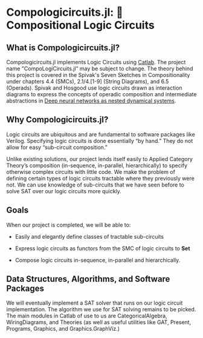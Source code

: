 # Compologicircuits.jl: 🔀 **C**ompositional **L**ogic **C**ircuits

## What is Compologicircuits.jl?
Compologicircuits.jl implements Logic Circuits using [Catlab](https://github.com/AlgebraicJulia/Catlab.jl). The project name "CompoLogiCircuits.jl” may be subject to change. The theory behind this project is covered in the Spivak's Seven Sketches in Compositionality under chapters 4.4 (SMCs), 2.1/4.\[1-9\] (String Diagrams), and 6.5 (Operads). Spivak and Hosgood use logic circuits drawn as interaction diagrams to express the concepts of operadic composition and intermediate abstractions in [Deep neural networks as nested dynamical systems](https://arxiv.org/pdf/2111.01297.pdf).

## Why Compologicircuits.jl?
Logic circuits are ubiquitous and are fundamental to software packages like Verilog. Specifying logic circuits is done essentially “by hand.” They do not allow for easy “sub-circuit composition.” 

Unlike existing solutions, our project lends itself easily to Applied Category Theory’s composition (in-sequence, in-parallel, hierarchically) to specify otherwise complex circuits with little code. We make the problem of defining certain types of logic circuits tractable where they previously were not. We can use knowledge of sub-circuits that we have seen before to solve SAT over our logic circuits more quickly.

## Goals
When our project is completed, we will be able to:

- Easily and elegantly define classes of tractable sub-circuits

- Express logic circuits as functors from the SMC of logic circuits to **Set**

- Compose logic circuits in-sequence, in-parallel and hierarchically.

## Data Structures, Algorithms, and Software Packages
We will eventually implement a SAT solver that runs on our logic circuit implementation. The algorithm we use for SAT solving remains to be picked. The main modules in Catlab of use to us are CategoricalAlgebra, WiringDiagrams, and Theories (as well as useful utilities like GAT, Present, Programs, Graphics, and Graphics.GraphViz.)
